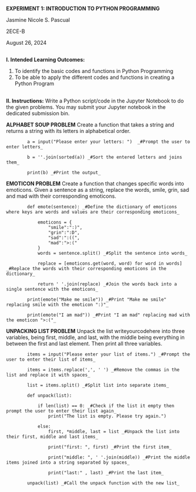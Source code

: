 **EXPERIMENT 1: INTRODUCTION TO PYTHON PROGRAMMING**

Jasmine Nicole S. Pascual

2ECE-B

August 26, 2024
##
**I. Intended Learning Outcomes:**
1. To identify the basic codes and functions in Python Programming
2. To be able to apply the different codes and functions in creating a Python Program
##
**II. Instructions:**
Write a Python script/code in the Jupyter Notebook to do the given problems. You may submit your Jupyter notebook in the dedicated submission bin.

**ALPHABET SOUP PROBLEM**
Create a function that takes a string and returns a string with its letters in alphabetical order.

            a = input("Please enter your letters: ")  _#Prompt the user to enter letters_
            
            b = ''.join(sorted(a)) _#Sort the entered letters and joins them_ 
            
            print(b) _#Print the output_

**EMOTICON PROBLEM**
Create a function that changes specific words into emoticons. Given a sentence as a string, replace the words, smile, grin, sad and mad with their corresponding emoticons.

            def emote(sentence): _#Define the dictionary of emoticons where keys are words and values are their corresponding emoticons_
            
                emoticons = {
                    "smile":":)",
                    "grin":":D",
                    "sad":":((",
                    "mad":">:("
                }
                words = sentence.split() _#Split the sentence into words_
                
                replace = [emoticons.get(word, word) for word in words] _#Replace the words with their corresponding emoticons in the dictionary_
                
                return ' '.join(replace) _#Join the words back into a single sentence with the emoticons_
            
            print(emote("Make me smile")) _#Print "Make me smile" replacing smile with the emoticon ":)"_
            
            print(emote("I am mad")) _#Print "I am mad" replacing mad with the emoticon ">:("_

**UNPACKING LIST PROBLEM**
Unpack the list writeyourcodehere into three variables, being first, middle, and last, with the middle being everything in between the first and last element. Then print all three variables.

            items = input("Please enter your list of items.") _#Prompt the user to enter their list of items_
            
            items = items.replace(',', ' ') _#Remove the commas in the list and replace it with spaces_
            
            list = items.split() _#Split list into separate items_
            
            def unpack(list):
            
                if len(list) == 0: _#Check if the list it empty then prompt the user to enter their list again_
                    print("The list is empty. Please try again.")
                    
                else: 
                    first, *middle, last = list _#Unpack the list into their first, middle and last items_
                    
                    print("first: ", first) _#Print the first item_
                    
                    print("middle: ", ' '.join(middle)) _#Print the middle items joined into a string separated by spaces_
                    
                    print("last:" , last) _#Print the last item_
            
            unpack(list) _#Call the unpack function with the new list_
